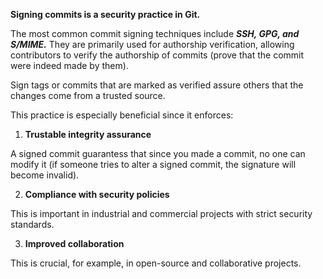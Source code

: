 **Signing commits is a security practice in Git.**

The most common commit signing techniques include ***SSH, GPG, and S/MIME.***
They are primarily used for authorship verification, allowing contributors to verify the authorship of commits (prove that the commit were indeed made by them).  

Sign tags or commits that are marked as verified assure others that the changes come from a trusted source. 


This practice is especially beneficial since it enforces: 

1. **Trustable integrity assurance**

A signed commit guarantess that since you made a commit, no one can modify it (if someone tries to alter a signed commit, the signature will become invalid).  


2. **Compliance with security policies**
   
This is important in industrial and commercial projects with strict security standards.

3. **Improved collaboration**
   
This is crucial, for example, in open-source and collaborative projects.

